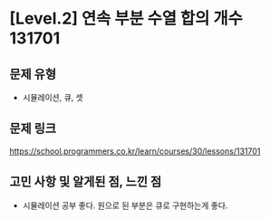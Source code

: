 # [Level.2] 연속 부분 수열 합의 개수 131701

## 문제 유형
- 시뮬레이션, 큐, 셋

## 문제 링크
https://school.programmers.co.kr/learn/courses/30/lessons/131701

## 고민 사항 및 알게된 점, 느낀 점
- 시뮬레이션 공부 좋다. 원으로 된 부분은 큐로 구현하는게 좋다. 

